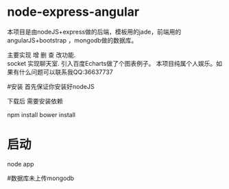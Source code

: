 # node-express-angular
本项目是由nodeJS+express做的后端，模板用的jade，前端用的angularJS+bootstrap  ，mongodb做的数据库。

主要实现 增 删 查 改功能.  
socket 实现聊天室.
引入百度Echarts做了个图表例子。
本项目纯属个人娱乐。如果有什么问题可以联系我QQ:36637737


#安装
首先保证你安装好nodeJS

下载后 需要安装依赖

npm install
bower install

# 启动
node app

#数据库未上传mongodb


